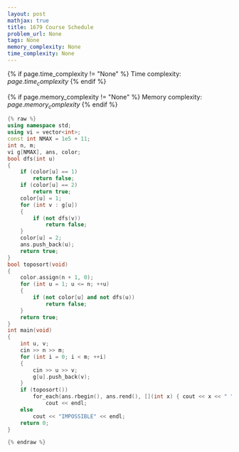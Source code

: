 ```yaml
---
layout: post
mathjax: true
title: 1679 Course Schedule
problem_url: None
tags: None
memory_complexity: None
time_complexity: None
---
```




{% if page.time_complexity != "None" %}
Time complexity: ${{ page.time_complexity }}$
{% endif %}

{% if page.memory_complexity != "None" %}
Memory complexity: ${{ page.memory_complexity }}$
{% endif %}

```cpp
{% raw %}
using namespace std;
using vi = vector<int>;
const int NMAX = 1e5 + 11;
int n, m;
vi g[NMAX], ans, color;
bool dfs(int u)
{
    if (color[u] == 1)
        return false;
    if (color[u] == 2)
        return true;
    color[u] = 1;
    for (int v : g[u])
    {
        if (not dfs(v))
            return false;
    }
    color[u] = 2;
    ans.push_back(u);
    return true;
}
bool toposort(void)
{
    color.assign(n + 1, 0);
    for (int u = 1; u <= n; ++u)
    {
        if (not color[u] and not dfs(u))
            return false;
    }
    return true;
}
int main(void)
{
    int u, v;
    cin >> n >> m;
    for (int i = 0; i < m; ++i)
    {
        cin >> u >> v;
        g[u].push_back(v);
    }
    if (toposort())
        for_each(ans.rbegin(), ans.rend(), [](int x) { cout << x << " "; }),
            cout << endl;
    else
        cout << "IMPOSSIBLE" << endl;
    return 0;
}

{% endraw %}
```